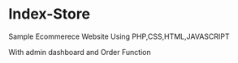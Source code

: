 # Index-Store
Sample Ecommerece Website Using PHP,CSS,HTML,JAVASCRIPT

With admin dashboard and Order Function
